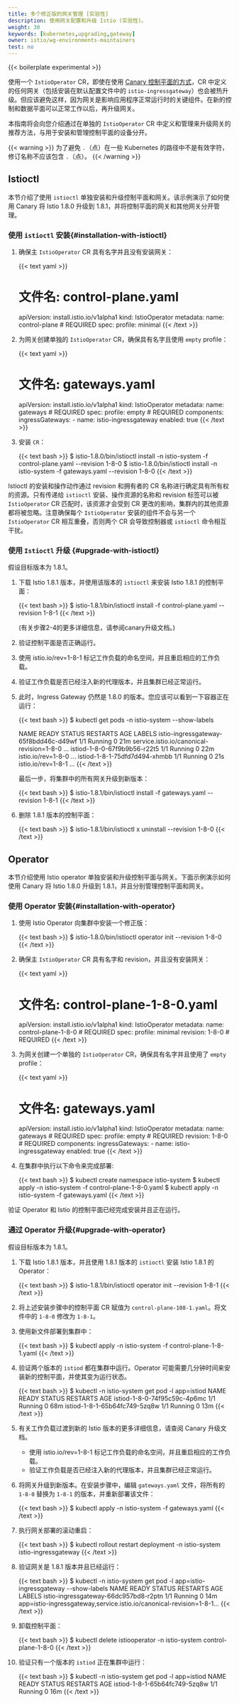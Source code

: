 ```yaml
---
title: 多个修正版的网关管理 [实验性]
description: 使用网关配置和升级 Istio (实验性)。
weight: 30
keywords: [kubernetes,upgrading,gateway]
owner: istio/wg-environments-maintainers
test: no
---
```


{{< boilerplate experimental >}}

使用一个 `IstioOperator` CR，即使在使用 [Canary 控制平面的方式](/zh/docs/setup/upgrade/canary)，CR 中定义的任何网关（包括安装在默认配置文件中的 `istio-ingressgateway`）也会被热升级。但应该避免这样，因为网关是影响应用程序正常运行时的关键组件。在新的控制和数据平面可以正常工作以后，再升级网关。

本指南将会向您介绍通过在单独的 `IstioOperator` CR 中定义和管理来升级网关的推荐方法，与用于安装和管理控制平面的设备分开。

{{< warning >}}
为了避免 `.`（点）在一些 Kubernetes 的路径中不是有效字符，修订名称不应该包含 `.`（点）。
{{< /warning >}}

## Istioctl

本节介绍了使用 `istioctl` 单独安装和升级控制平面和网关。该示例演示了如何使用 Canary 将 Istio 1.8.0 升级到 1.8.1，并将控制平面的网关和其他网关分开管理。

### 使用 `istioctl` 安装{#installation-with-istioctl}

1.  确保主 `IstioOperator` CR 具有名字并且没有安装网关：

    {{< text yaml >}}
    # 文件名: control-plane.yaml
    apiVersion: install.istio.io/v1alpha1
    kind: IstioOperator
    metadata:
      name: control-plane # REQUIRED
    spec:
      profile: minimal
    {{< /text >}}

1.  为网关创建单独的 `IstioOperator` CR，确保具有名字且使用 `empty` profile：

    {{< text yaml >}}
    # 文件名: gateways.yaml
    apiVersion: install.istio.io/v1alpha1
    kind: IstioOperator
    metadata:
      name: gateways # REQUIRED
    spec:
      profile: empty # REQUIRED
      components:
        ingressGateways:
          - name: istio-ingressgateway
            enabled: true
    {{< /text >}}

1.  安装 `CR`：

    {{< text bash >}}
    $ istio-1.8.0/bin/istioctl install -n istio-system -f control-plane.yaml --revision 1-8-0
    $ istio-1.8.0/bin/istioctl install -n istio-system -f gateways.yaml --revision 1-8-0
    {{< /text >}}

Istioctl 的安装和操作动作通过 revision 和拥有者的 CR 名称进行确定具有所有权的资源。只有传递给 `istioctl` 安装、操作资源的名称和 revision 标签可以被 `IstioOperator` CR 匹配时，该资源才会受到 CR 更改的影响，集群内的其他资源都将被忽略。注意确保每个 `IstioOperator` 安装的组件不会与另一个 `IstioOperator` CR 相互重叠，否则两个 CR 会导致控制器或 `istioctl` 命令相互干扰。

### 使用 `Istioctl` 升级 {#upgrade-with-istioctl}

假设目标版本为 1.8.1。

1. 下载 Istio 1.8.1 版本，并使用该版本的 `istioctl` 来安装 Istio 1.8.1 的控制平面：

    {{< text bash >}}
    $ istio-1.8.1/bin/istioctl install -f control-plane.yaml --revision 1-8-1
    {{< /text >}}

    (有关步骤2-4的更多详细信息，请参阅canary升级文档。)

1.  验证控制平面是否正确运行。

1.  使用 istio.io/rev=1-8-1 标记工作负载的命名空间，并且重启相应的工作负载。

1.  验证工作负载是否已经注入新的代理版本，并且集群已经正常运行。

1.  此时，Ingress Gateway 仍然是 1.8.0 的版本。您应该可以看到一下容器正在运行：

    {{< text bash >}}
    $ kubectl get pods -n istio-system --show-labels

    NAME                                    READY   STATUS    RESTARTS   AGE   LABELS
    istio-ingressgateway-65f8bdd46c-d49wf   1/1     Running   0          21m   service.istio.io/canonical-revision=1-8-0 ...
    istiod-1-8-0-67f9b9b56-r22t5            1/1     Running   0          22m   istio.io/rev=1-8-0 ...
    istiod-1-8-1-75dfd7d494-xhmbb           1/1     Running   0          21s   istio.io/rev=1-8-1 ...
    {{< /text >}}

    最后一步，将集群中的所有网关升级到新版本：

    {{< text bash >}}
    $ istio-1.8.1/bin/istioctl install -f gateways.yaml --revision 1-8-1
    {{< /text >}}

1.  删除 1.8.1 版本的控制平面：

    {{< text bash >}}
    $ istio-1.8.1/bin/istioctl x uninstall --revision 1-8-0
    {{< /text >}}

## Operator

本节介绍使用 Istio operator 单独安装和升级控制平面与网关。下面示例演示如何使用 Canary 将 Istio 1.8.0 升级到 1.8.1，并且分别管理控制平面和网关。

### 使用 Operator 安装{#installation-with-operator}

1. 使用 Istio Operator 向集群中安装一个修正版：

    {{< text bash >}}
    $ istio-1.8.0/bin/istioctl operator init --revision 1-8-0
    {{< /text >}}

1. 确保主 `IstioOperator` CR 具有名字和 revision，并且没有安装网关：

    {{< text yaml >}}
    # 文件名: control-plane-1-8-0.yaml
    apiVersion: install.istio.io/v1alpha1
    kind: IstioOperator
    metadata:
      name: control-plane-1-8-0 # REQUIRED
    spec:
      profile: minimal
      revision: 1-8-0 # REQUIRED
    {{< /text >}}

1.  为网关创建一个单独的 `IstioOperator` CR，确保具有名字并且使用了 `empty` profile：

    {{< text yaml >}}
    # 文件名: gateways.yaml
    apiVersion: install.istio.io/v1alpha1
    kind: IstioOperator
    metadata:
      name: gateways # REQUIRED
    spec:
      profile: empty # REQUIRED
      revision: 1-8-0 # REQUIRED
      components:
        ingressGateways:
          - name: istio-ingressgateway
            enabled: true
    {{< /text >}}

1.  在集群中执行以下命令来完成部署:

    {{< text bash >}}
    $ kubectl create namespace istio-system
    $ kubectl apply -n istio-system -f control-plane-1-8-0.yaml
    $ kubectl apply -n istio-system -f gateways.yaml
    {{< /text >}}

验证 Operator 和 Istio 的控制平面已经完成安装并且正在运行。

### 通过 Operator 升级{#upgrade-with-operator}

假设目标版本为 1.8.1。

1.  下载 Istio 1.8.1 版本，并且使用 1.8.1 版本的 `istioctl` 安装 Istio 1.8.1 的 Operator：

    {{< text bash >}}
    $ istio-1.8.1/bin/istioctl operator init --revision 1-8-1
    {{< /text >}}

1.  将上述安装步骤中的控制平面 CR 赋值为 `control-plane-108-1.yaml`。将文件中的 `1-8-0` 修改为 `1-8-1`。

1.  使用新文件部署到集群中：

    {{< text bash >}}
    $ kubectl apply -n istio-system -f control-plane-1-8-1.yaml
    {{< /text >}}

1.  验证两个版本的 `istiod` 都在集群中运行。Operator 可能需要几分钟时间来安装新的控制平面，并使其变为运行状态。

    {{< text bash >}}
    $ kubectl -n istio-system get pod -l app=istiod
    NAME                            READY   STATUS    RESTARTS   AGE
    istiod-1-8-0-74f95c59c-4p6mc    1/1     Running   0          68m
    istiod-1-8-1-65b64fc749-5zq8w   1/1     Running   0          13m
    {{< /text >}}

1.  有关工作负载过渡到新的 Istio 版本的更多详细信息，请查阅 Canary 升级文档。

    -  使用 istio.io/rev=1-8-1 标记工作负载的命名空间，并且重启相应的工作负载。
    -  验证工作负载是否已经注入新的代理版本，并且集群已经正常运行。

1.  将网关升级到新版本。在安装步骤中，编辑 `gateways.yaml` 文件，将所有的 `1-8-0` 替换为 `1-8-1` 的版本，并重新部署该文件：

    {{< text bash >}}
    $ kubectl apply -n istio-system -f gateways.yaml
    {{< /text >}}

1.  执行网关部署的滚动重启：

    {{< text bash >}}
    $ kubectl rollout restart deployment -n istio-system istio-ingressgateway
    {{< /text >}}

1.  验证网关是 1.8.1 版本并且已经运行：

    {{< text bash >}}
    $ kubectl -n istio-system get pod -l app=istio-ingressgateway --show-labels
    NAME                                    READY   STATUS    RESTARTS   AGE   LABELS
    istio-ingressgateway-66dc957bd8-r2ptn   1/1     Running   0          14m   app=istio-ingressgateway,service.istio.io/canonical-revision=1-8-1...
    {{< /text >}}

1.  卸载控制平面：

    {{< text bash >}}
    $ kubectl delete istiooperator -n istio-system control-plane-1-8-0
    {{< /text >}}

1.  验证只有一个版本的 `istiod` 正在集群中运行：

    {{< text bash >}}
    $ kubectl -n istio-system get pod -l app=istiod
    NAME                            READY   STATUS    RESTARTS   AGE
    istiod-1-8-1-65b64fc749-5zq8w   1/1     Running   0          16m
    {{< /text >}}
